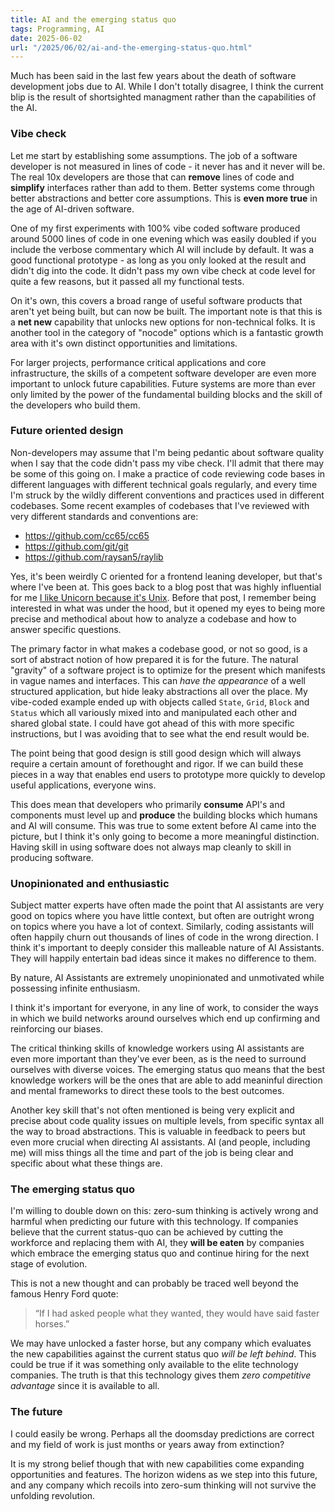```yaml
---
title: AI and the emerging status quo
tags: Programming, AI
date: 2025-06-02
url: "/2025/06/02/ai-and-the-emerging-status-quo.html"
---
```


Much has been said in the last few years about the death of software development jobs due to AI. While I don't totally disagree, I think the current blip is the result of shortsighted managment rather than the capabilities of the AI.

### Vibe check

Let me start by establishing some assumptions. The job of a software developer is not measured in lines of code - it never has and it never will be. The real 10x developers are those that can **remove** lines of code and **simplify** interfaces rather than add to them. Better systems come through better abstractions and better core assumptions. This is **even more true** in the age of AI-driven software.

One of my first experiments with 100% vibe coded software produced around 5000 lines of code in one evening which was easily doubled if you include the verbose commentary which AI will include by default. It was a good functional prototype - as long as you only looked at the result and didn't dig into the code. It didn't pass my own vibe check at code level for quite a few reasons, but it passed all my functional tests.

On it's own, this covers a broad range of useful software products that aren't yet being built, but can now be built. The important note is that this is a **net new** capability that unlocks new options for non-technical folks. It is another tool in the category of "nocode" options which is a fantastic growth area with it's own distinct opportunities and limitations.

For larger projects, performance critical applications and core infrastructure, the skills of a competent software developer are even more important to unlock future capabilities. Future systems are more than ever only limited by the power of the fundamental building blocks and the skill of the developers who build them.

### Future oriented design

Non-developers may assume that I'm being pedantic about software quality when I say that the code didn't pass my vibe check. I'll admit that there may be some of this going on. I make a practice of code reviewing code bases in different languages with different technical goals regularly, and every time I'm struck by the wildly different conventions and practices used in different codebases. Some recent examples of codebases that I've reviewed with very different standards and conventions are:

- <https://github.com/cc65/cc65>
- <https://github.com/git/git>
- <https://github.com/raysan5/raylib>

Yes, it's been weirdly C oriented for a frontend leaning developer, but that's where I've been at. This goes back to a blog post that was highly influential for me [I like Unicorn because it's Unix](https://tomayko.com/blog/2009/unicorn-is-unix). Before that post, I remember being interested in what was under the hood, but it opened my eyes to being more precise and methodical about how to analyze a codebase and how to answer specific questions.

The primary factor in what makes a codebase good, or not so good, is a sort of abstract notion of how prepared it is for the future. The natural "gravity" of a software project is to optimize for the present which manifests in vague names and interfaces. This can _have the appearance_ of a well structured application, but hide leaky abstractions all over the place. My vibe-coded example ended up with objects called `State`, `Grid`, `Block` and `Status` which all variously mixed into and manipulated each other and shared global state. I could have got ahead of this with more specific instructions, but I was avoiding that to see what the end result would be.

The point being that good design is still good design which will always require a certain amount of forethought and rigor. If we can build these pieces in a way that enables end users to prototype more quickly to develop useful applications, everyone wins.

This does mean that developers who primarily **consume** API's and components must level up and **produce** the building blocks which humans and AI will consume. This was true to some extent before AI came into the picture, but I think it's only going to become a more meaningful distinction. Having skill in using software does not always map cleanly to skill in producing software.

### Unopinionated and enthusiastic

Subject matter experts have often made the point that AI assistants are very good on topics where you have little context, but often are outright wrong on topics where you have a lot of context. Similarly, coding assistants will often happily churn out thousands of lines of code in the wrong direction. I think it's important to deeply consider this malleable nature of AI Assistants. They will happily entertain bad ideas since it makes no difference to them.

By nature, AI Assistants are extremely unopinionated and unmotivated while possessing infinite enthusiasm.

I think it's important for everyone, in any line of work, to consider the ways in which we build networks around ourselves which end up confirming and reinforcing our biases.

The critical thinking skills of knowledge workers using AI assistants are even more important than they've ever been, as is the need to surround ourselves with diverse voices. The emerging status quo means that the best knowledge workers will be the ones that are able to add meaninful direction and mental frameworks to direct these tools to the best outcomes.

Another key skill that's not often mentioned is being very explicit and precise about code quality issues on multiple levels, from specific syntax all the way to broad abstractions. This is valuable in feedback to peers but even more crucial when directing AI assistants. AI (and people, including me) will miss things all the time and part of the job is being clear and specific about what these things are.

### The emerging status quo

I'm willing to double down on this: zero-sum thinking is actively wrong and harmful when predicting our future with this technology. If companies believe that the current status-quo can be achieved by cutting the workforce and replacing them with AI, they **will be eaten** by companies which embrace the emerging status quo and continue hiring for the next stage of evolution.

This is not a new thought and can probably be traced well beyond the famous Henry Ford quote:

> “If I had asked people what they wanted, they would have said faster horses.”

We may have unlocked a faster horse, but any company which evaluates the new capabilities against the current status quo _will be left behind_. This could be true if it was something only available to the elite technology companies. The truth is that this technology gives them _zero competitive advantage_ since it is available to all.

### The future

I could easily be wrong. Perhaps all the doomsday predictions are correct and my field of work is just months or years away from extinction?

It is my strong belief though that with new capabilities come expanding opportunities and features. The horizon widens as we step into this future, and any company which recoils into zero-sum thinking will not survive the unfolding revolution.
